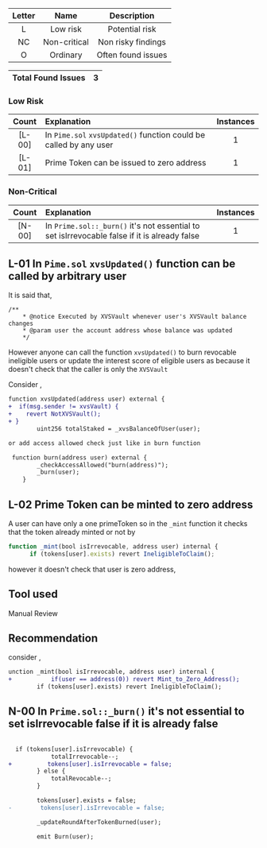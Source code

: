 
| Letter | Name | Description |
|:--:|:-------:|:-------:|
| L  | Low risk | Potential risk |
| NC |  Non-critical | Non risky findings |
| O | Ordinary | Often found issues |

| Total Found Issues | 3 |
|:--:|:--:|


### Low Risk 
| Count | Explanation | Instances |
|:--:|:-------|:--:|
| [L-00] | In `Pime.sol` `xvsUpdated()` function could be called by any user| 1 |
| [L-01] | Prime Token can be issued to zero address    | 1 |


### Non-Critical 

| Count | Explanation | Instances |
|:--:|:-------|:--:|
| [N-00] |In `Prime.sol::_burn()` it's  not essential to set isIrrevocable false if it is already false| 1 |


## L-01   In `Pime.sol` `xvsUpdated()` function can be called by arbitrary user

It is said that, 
 ``` 
 /**
     * @notice Executed by XVSVault whenever user's XVSVault balance changes
     * @param user the account address whose balance was updated
     */
```
However anyone can call  the function  `xvsUpdated()` to burn revocable ineligible users or update the interest score of eligible users  as because it  doesn't check that the caller is only the  `XVSVault`

Consider ,

```diff
function xvsUpdated(address user) external {
+  if(msg.sender != xvsVault) {
+    revert NotXVSVault();
+ }    
        uint256 totalStaked = _xvsBalanceOfUser(user);

or add access allowed check just like in burn function 

 function burn(address user) external {
        _checkAccessAllowed("burn(address)");
        _burn(user);
    }

```

## L-02  Prime Token can be minted to zero address  

 A user can have only a one primeToken so in the `_mint`  function  it checks that the token  already minted or not by 
  ```js
  function _mint(bool isIrrevocable, address user) internal {
        if (tokens[user].exists) revert IneligibleToClaim();
  ```      
however it doesn't check that user is zero address, 

## Tool used
Manual Review

## Recommendation

consider ,

```diff
unction _mint(bool isIrrevocable, address user) internal {
+           if(user == address(0)) revert Mint_to_Zero_Address();  
        if (tokens[user].exists) revert IneligibleToClaim();

```

## N-00 In `Prime.sol::_burn()` it's  not essential to set isIrrevocable false if it is already false

```diff

  if (tokens[user].isIrrevocable) {
            totalIrrevocable--;
+          tokens[user].isIrrevocable = false;    
        } else {
            totalRevocable--;
        }

        tokens[user].exists = false;
-        tokens[user].isIrrevocable = false;

        _updateRoundAfterTokenBurned(user);

        emit Burn(user);

```

